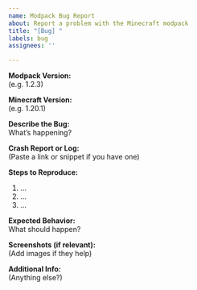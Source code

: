```yaml
---
name: Modpack Bug Report
about: Report a problem with the Minecraft modpack
title: "[Bug] "
labels: bug
assignees: ''

---
```


**Modpack Version:**  
(e.g. 1.2.3)

**Minecraft Version:**  
(e.g. 1.20.1)

**Describe the Bug:**  
What’s happening?

**Crash Report or Log:**  
(Paste a link or snippet if you have one)

**Steps to Reproduce:**  
1. ...
2. ...
3. ...

**Expected Behavior:**  
What should happen?

**Screenshots (if relevant):**  
(Add images if they help)

**Additional Info:**  
(Anything else?)